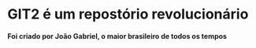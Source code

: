 # GIT2 é um repostório revolucionário
#### Foi criado por João Gabriel, o maior brasileiro de todos os tempos
